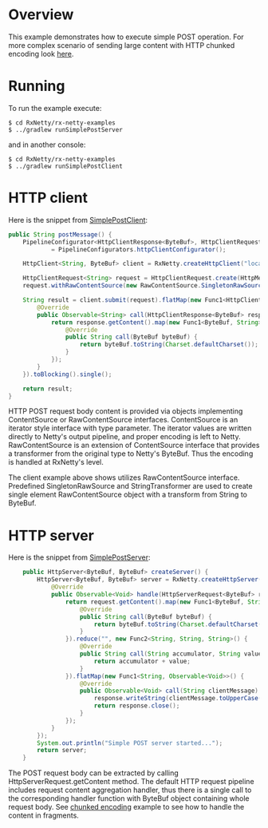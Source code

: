 Overview
========

This example demonstrates how to execute simple POST operation. For more complex scenario of sending
large content with HTTP chunked encoding look [here](../chunk).

Running
=======

To run the example execute:

```
$ cd RxNetty/rx-netty-examples
$ ../gradlew runSimplePostServer
```

and in another console:

```
$ cd RxNetty/rx-netty-examples
$ ../gradlew runSimplePostClient
```

HTTP client
===========

Here is the snippet from [SimplePostClient](SimplePostClient.java):

```java
public String postMessage() {
    PipelineConfigurator<HttpClientResponse<ByteBuf>, HttpClientRequest<String>> pipelineConfigurator
            = PipelineConfigurators.httpClientConfigurator();

    HttpClient<String, ByteBuf> client = RxNetty.createHttpClient("localhost", port, pipelineConfigurator);

    HttpClientRequest<String> request = HttpClientRequest.create(HttpMethod.POST, "test/post");
    request.withRawContentSource(new RawContentSource.SingletonRawSource<String>(MESSAGE, new StringTransformer()));

    String result = client.submit(request).flatMap(new Func1<HttpClientResponse<ByteBuf>, Observable<String>>() {
        @Override
        public Observable<String> call(HttpClientResponse<ByteBuf> response) {
            return response.getContent().map(new Func1<ByteBuf, String>() {
                @Override
                public String call(ByteBuf byteBuf) {
                    return byteBuf.toString(Charset.defaultCharset());
                }
            });
        }
    }).toBlocking().single();

    return result;
}
```
 
HTTP POST request body content is provided via objects implementing ContentSource or RawContentSource interfaces.
ContentSource is an iterator style interface with type parameter. The iterator values are written directly to
Netty's output pipeline, and proper encoding is left to Netty. RawContentSource is an extension of ContentSource
interface that provides a transformer from the original type to Netty's ByteBuf. Thus the encoding is handled at
RxNetty's level.

The client example above shows utilizes RawContentSource interface. Predefined SingletonRawSource and StringTransformer
are used to create single element RawContentSource object with a transform from String to ByteBuf.

HTTP server
===========

Here is the snippet from [SimplePostServer](SimplePostServer.java):

```java
    public HttpServer<ByteBuf, ByteBuf> createServer() {
        HttpServer<ByteBuf, ByteBuf> server = RxNetty.createHttpServer(port, new RequestHandler<ByteBuf, ByteBuf>() {
            @Override
            public Observable<Void> handle(HttpServerRequest<ByteBuf> request, final HttpServerResponse<ByteBuf> response) {
                return request.getContent().map(new Func1<ByteBuf, String>() {
                    @Override
                    public String call(ByteBuf byteBuf) {
                        return byteBuf.toString(Charset.defaultCharset());
                    }
                }).reduce("", new Func2<String, String, String>() {
                    @Override
                    public String call(String accumulator, String value) {
                        return accumulator + value;
                    }
                }).flatMap(new Func1<String, Observable<Void>>() {
                    @Override
                    public Observable<Void> call(String clientMessage) {
                        response.writeString(clientMessage.toUpperCase());
                        return response.close();
                    }
                });
            }
        });
        System.out.println("Simple POST server started...");
        return server;
    }
```

The POST request body can be extracted by calling HttpServerRequest.getContent method. The default HTTP request pipeline
includes request content aggregation handler, thus there is a single call to the corresponding handler function
with ByteBuf object containing whole request body. See [chunked encoding](../chunk) example to see how to handle
the content in fragments.